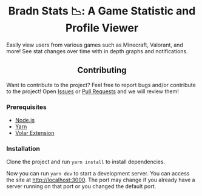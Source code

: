 <h1 align="center">Bradn Stats 📉: A Game Statistic and Profile Viewer</h1>

Easily view users from various games such as Minecraft, Valorant, and more! See stat changes over time with in depth graphs and notifications.

<h2 align="center">Contributing</h1>

Want to contribute to the project? Feel free to report bugs and/or contribute to the project! Open <a href="../../issues">Issues</a> or <a href="../../pulls">Pull Requests</a> and we will review them!

<h3>Prerequisites</h3>

- <a href="https://nodejs.org/">Node.js</a>
- <a href="https://www.npmjs.com/package/yarn">Yarn</a>
- <a href="https://marketplace.visualstudio.com/items?itemName=johnsoncodehk.volar">Volar Extension</a>

<h3>Installation</h3>

Clone the project and run `yarn install` to install dependencies.

Now you can run `yarn dev` to start a development server. You can access the site at <a href="http://localhost:3000">http://localhost:3000</a>. The port may change if you already have a server running on that port or you changed the default port.
